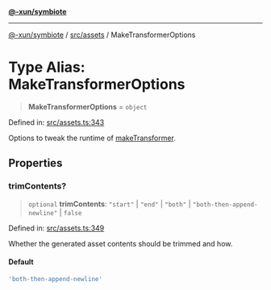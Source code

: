 [**@-xun/symbiote**](../../../README.md)

***

[@-xun/symbiote](../../../README.md) / [src/assets](../README.md) / MakeTransformerOptions

# Type Alias: MakeTransformerOptions

> **MakeTransformerOptions** = `object`

Defined in: [src/assets.ts:343](https://github.com/Xunnamius/symbiote/blob/79d395cced979d17188580f3f3b776aa6e57df18/src/assets.ts#L343)

Options to tweak the runtime of [makeTransformer](../functions/makeTransformer.md).

## Properties

### trimContents?

> `optional` **trimContents**: `"start"` \| `"end"` \| `"both"` \| `"both-then-append-newline"` \| `false`

Defined in: [src/assets.ts:349](https://github.com/Xunnamius/symbiote/blob/79d395cced979d17188580f3f3b776aa6e57df18/src/assets.ts#L349)

Whether the generated asset contents should be trimmed and how.

#### Default

```ts
'both-then-append-newline'
```
